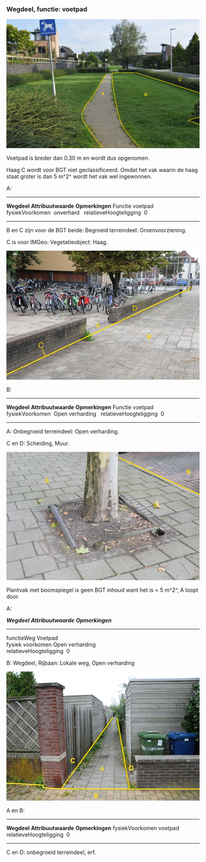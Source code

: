<div>

### Wegdeel, functie: voetpad

![](media/image13.jpg)

Voetpad is breder dan 0.30 m en wordt dus opgenomen.

Haag C wordt voor BGT niet geclassificeerd. Omdat het vak waarin de haag
staat groter is dan 5 m^2^ wordt het vak wel ingewonnen.

A:

  ------------------------ --------------------- -----------------
  **Wegdeel**              **Attribuutwaarde**   **Opmerkingen**
  Functie                  voetpad                
  fysiekVoorkomen           onverhard             
  relatieveHoogteligging    0                     
  ------------------------ --------------------- -----------------

B en C zijn voor de BGT beide: Begroeid terreindeel: Groenvoorziening.

C is voor IMGeo: Vegetatieobject: Haag.

![2325b](media/image14.jpg)

B:

  ------------------------ --------------------- -----------------
  **Wegdeel**              **Attribuutwaarde**   **Opmerkingen**
  Functie                  voetpad                
  fysiekVoorkomen           Open verharding       
  relatieveHoogteligging    0                     
  ------------------------ --------------------- -----------------

A: Onbegroeid terreindeel: Open verharding.

C en D: Scheiding, Muur.

![dsc\_2330](media/image15.jpg)

Plantvak met boomspiegel is geen BGT inhoud want het is \< 5 m^2^, A
loopt door.

A:

  ***Wegdeel***            ***Attribuutwaarde***   ***Opmerkingen***
  ------------------------ ----------------------- -------------------
  functieWeg               Voetpad                 
  fysiek voorkomen         Open verharding         
  relatieveHoogteligging    0                      

B: Wegdeel, Rijbaan: Lokale weg, Open verharding

![](media/image16.jpg)

A en B:

  ------------------------ --------------------- -----------------
  **Wegdeel**              **Attribuutwaarde**   **Opmerkingen**
  fysiekVoorkomen          voetpad                
  relatieveHoogteligging    0                     
  ------------------------ --------------------- -----------------

C en D: onbegroeid terreindeel, erf.

</div>
